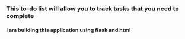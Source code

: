 ### This to-do list will allow you to track tasks that you need to complete
#### I am building this application using flask and html